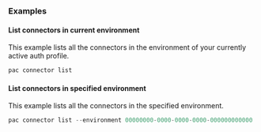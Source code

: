 ### Examples

#### List connectors in current environment

This example lists all the connectors in the environment of your currently active auth profile.

```powershell
pac connector list
```

#### List connectors in specified environment

This example lists all the connectors in the specified environment.

```powershell
pac connector list --environment 00000000-0000-0000-0000-000000000000
```
